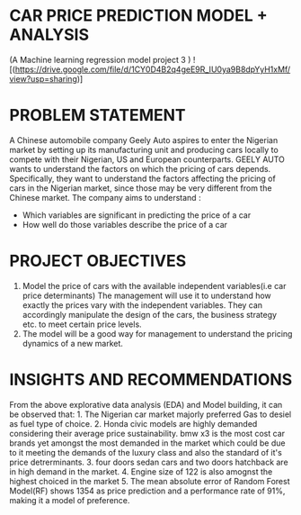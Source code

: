 # CAR PRICE PREDICTION MODEL + ANALYSIS 
(A Machine learning regression model project 3 )
! [(https://drive.google.com/file/d/1CY0D4B2q4geE9R_IU0ya9B8dpYyH1xMf/view?usp=sharing)]

# PROBLEM STATEMENT
A Chinese automobile company Geely Auto aspires to enter the Nigerian market by setting up its manufacturing unit and producing cars locally to compete with their Nigerian, US and European counterparts.
GEELY AUTO wants to understand the factors on which the pricing of cars depends. Specifically, they want to understand the factors affecting the pricing of cars in the Nigerian market, since those may be very different from the Chinese market.
The company aims to understand :
*	Which variables are significant in predicting the price of a car
*	How well do those variables describe the price of a car

# PROJECT OBJECTIVES
1. Model the price of cars with the available independent variables(i.e car price determinants)
          The management will use it to understand how exactly the prices vary with the independent variables. They can accordingly manipulate the design of the cars,             the business strategy etc. to meet certain price levels.
2. The model will be a good way for management to understand the pricing dynamics of a new market.

# INSIGHTS AND RECOMMENDATIONS 
  From the above explorative data analysis (EDA) and Model building, it can be observed that:
    1. The Nigerian car market majorly preferred Gas to desiel as fuel type of choice.
    2. Honda civic models are highly demanded considering their average price sustainability.
       bmw x3 is the most cost car brands yet amongst the most demanded in the market which could 
       be due to it meeting the demands of the luxury class and also the standard of it's price
       detrerminants.
    3. four doors sedan cars and two doors hatchback are in high demand in the market.
    4. Engine size of 122 is also amognst the highest choiced in the market
    5. The mean absolute error of Random Forest Model(RF) shows 1354 as price prediction and a
       performance rate of 91%, making it a model of preference.
